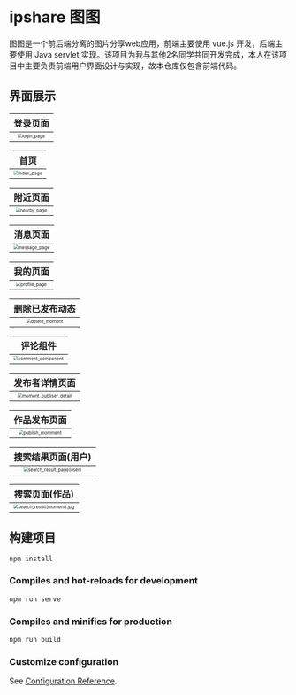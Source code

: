 # ipshare 图图

图图是一个前后端分离的图片分享web应用，前端主要使用 vue.js 开发，后端主要使用 Java servlet 实现。该项目为我与其他2名同学共同开发完成，本人在该项目中主要负责前端用户界面设计与实现，故本仓库仅包含前端代码。



## 界面展示

|                           登录页面                           |
| :----------------------------------------------------------: |
| <img src="images\login_page.png" alt="login_page" style="zoom:50%;" /> |



|                             首页                             |
| :----------------------------------------------------------: |
| <img src="images\index_page.png" alt="index_page" style="zoom:50%;" /> |



|                           附近页面                           |
| :----------------------------------------------------------: |
| <img src="images\nearby_page.jpg" alt="nearby_page" style="zoom:50%;" /> |



|                           消息页面                           |
| :----------------------------------------------------------: |
| <img src="images\message_page.png" alt="message_page" style="zoom:50%;" /> |



|                           我的页面                           |
| :----------------------------------------------------------: |
| <img src="images\profile_page.png" alt="profile_page" style="zoom:50%;" /> |



|                        删除已发布动态                        |
| :----------------------------------------------------------: |
| <img src="images\delete_moment.png" alt="delete_moment" style="zoom:50%;" /> |



|                           评论组件                           |
| :----------------------------------------------------------: |
| <img src="images\comment_component.png" alt="comment_component" style="zoom:50%;" /> |



|                        发布者详情页面                        |
| :----------------------------------------------------------: |
| <img src="images\moment_publiser_detail.png" alt="moment_publiser_detail" style="zoom:50%;" /> |



|                         作品发布页面                         |
| :----------------------------------------------------------: |
| <img src="images\publish_momment.png" alt="publish_momment" style="zoom:50%;" /> |



|                      搜索结果页面(用户)                      |
| :----------------------------------------------------------: |
| <img src="images\search_result_page(user).png" alt="search_result_page(user)" style="zoom:50%;" /> |



|                        搜索页面(作品)                        |
| :----------------------------------------------------------: |
| <img src="images\search_result(moment).jpg.png" alt="search_result(moment).jpg" style="zoom:50%;" /> |



## 构建项目

```
npm install
```

### Compiles and hot-reloads for development
```
npm run serve
```

### Compiles and minifies for production
```
npm run build
```

### Customize configuration
See [Configuration Reference](https://cli.vuejs.org/config/).
